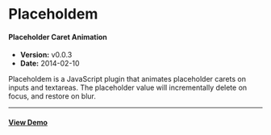 # Placeholdem

#### Placeholder Caret Animation

- **Version:** v0.0.3
- **Date:** 2014-02-10

Placeholdem is a JavaScript plugin that animates placeholder carets on inputs and textareas. The placeholder value will incrementally delete on focus, and restore on blur.

***

#### [View Demo](http://placeholdem.jackrugile.com)